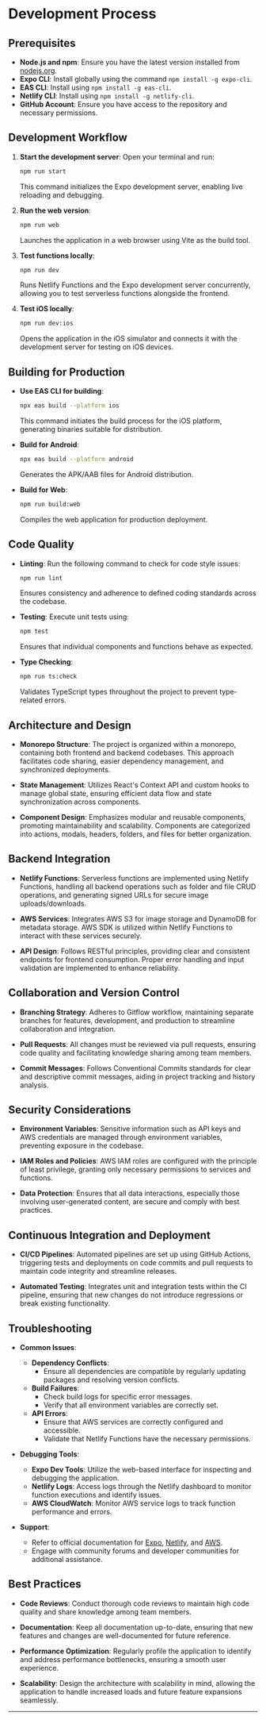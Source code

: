 # Development Process

## Prerequisites
- **Node.js and npm**: Ensure you have the latest version installed from [nodejs.org](https://nodejs.org/).
- **Expo CLI**: Install globally using the command `npm install -g expo-cli`.
- **EAS CLI**: Install using `npm install -g eas-cli`.
- **Netlify CLI**: Install using `npm install -g netlify-cli`.
- **GitHub Account**: Ensure you have access to the repository and necessary permissions.

## Development Workflow
1. **Start the development server**:
   Open your terminal and run:
   ```bash
   npm run start
   ```
   This command initializes the Expo development server, enabling live reloading and debugging.

2. **Run the web version**:
   ```bash
   npm run web
   ```
   Launches the application in a web browser using Vite as the build tool.

3. **Test functions locally**:
   ```bash
   npm run dev
   ```
   Runs Netlify Functions and the Expo development server concurrently, allowing you to test serverless functions alongside the frontend.

4. **Test iOS locally**:
   ```bash
   npm run dev:ios
   ```
   Opens the application in the iOS simulator and connects it with the development server for testing on iOS devices.

## Building for Production
- **Use EAS CLI for building**:
  ```bash
  npx eas build --platform ios
  ```
  This command initiates the build process for the iOS platform, generating binaries suitable for distribution.

- **Build for Android**:
  ```bash
  npx eas build --platform android
  ```
  Generates the APK/AAB files for Android distribution.

- **Build for Web**:
  ```bash
  npm run build:web
  ```
  Compiles the web application for production deployment.

## Code Quality
- **Linting**:
  Run the following command to check for code style issues:
  ```bash
  npm run lint
  ```
  Ensures consistency and adherence to defined coding standards across the codebase.

- **Testing**:
  Execute unit tests using:
  ```bash
  npm test
  ```
  Ensures that individual components and functions behave as expected.

- **Type Checking**:
  ```bash
  npm run ts:check
  ```
  Validates TypeScript types throughout the project to prevent type-related errors.

## Architecture and Design
- **Monorepo Structure**:
  The project is organized within a monorepo, containing both frontend and backend codebases. This approach facilitates code sharing, easier dependency management, and synchronized deployments.

- **State Management**:
  Utilizes React's Context API and custom hooks to manage global state, ensuring efficient data flow and state synchronization across components.

- **Component Design**:
  Emphasizes modular and reusable components, promoting maintainability and scalability. Components are categorized into actions, modals, headers, folders, and files for better organization.

## Backend Integration
- **Netlify Functions**:
  Serverless functions are implemented using Netlify Functions, handling all backend operations such as folder and file CRUD operations, and generating signed URLs for secure image uploads/downloads.

- **AWS Services**:
  Integrates AWS S3 for image storage and DynamoDB for metadata storage. AWS SDK is utilized within Netlify Functions to interact with these services securely.

- **API Design**:
  Follows RESTful principles, providing clear and consistent endpoints for frontend consumption. Proper error handling and input validation are implemented to enhance reliability.

## Collaboration and Version Control
- **Branching Strategy**:
  Adheres to Gitflow workflow, maintaining separate branches for features, development, and production to streamline collaboration and integration.

- **Pull Requests**:
  All changes must be reviewed via pull requests, ensuring code quality and facilitating knowledge sharing among team members.

- **Commit Messages**:
  Follows Conventional Commits standards for clear and descriptive commit messages, aiding in project tracking and history analysis.

## Security Considerations
- **Environment Variables**:
  Sensitive information such as API keys and AWS credentials are managed through environment variables, preventing exposure in the codebase.

- **IAM Roles and Policies**:
  AWS IAM roles are configured with the principle of least privilege, granting only necessary permissions to services and functions.

- **Data Protection**:
  Ensures that all data interactions, especially those involving user-generated content, are secure and comply with best practices.

## Continuous Integration and Deployment
- **CI/CD Pipelines**:
  Automated pipelines are set up using GitHub Actions, triggering tests and deployments on code commits and pull requests to maintain code integrity and streamline releases.

- **Automated Testing**:
  Integrates unit and integration tests within the CI pipeline, ensuring that new changes do not introduce regressions or break existing functionality.

## Troubleshooting
- **Common Issues**:
  - **Dependency Conflicts**:
    - Ensure all dependencies are compatible by regularly updating packages and resolving version conflicts.
  - **Build Failures**:
    - Check build logs for specific error messages.
    - Verify that all environment variables are correctly set.
  - **API Errors**:
    - Ensure that AWS services are correctly configured and accessible.
    - Validate that Netlify Functions have the necessary permissions.

- **Debugging Tools**:
  - **Expo Dev Tools**: Utilize the web-based interface for inspecting and debugging the application.
  - **Netlify Logs**: Access logs through the Netlify dashboard to monitor function executions and identify issues.
  - **AWS CloudWatch**: Monitor AWS service logs to track function performance and errors.

- **Support**:
  - Refer to official documentation for [Expo](https://docs.expo.dev/), [Netlify](https://docs.netlify.com/), and [AWS](https://docs.aws.amazon.com/).
  - Engage with community forums and developer communities for additional assistance.

## Best Practices
- **Code Reviews**:
  Conduct thorough code reviews to maintain high code quality and share knowledge among team members.

- **Documentation**:
  Keep all documentation up-to-date, ensuring that new features and changes are well-documented for future reference.

- **Performance Optimization**:
  Regularly profile the application to identify and address performance bottlenecks, ensuring a smooth user experience.

- **Scalability**:
  Design the architecture with scalability in mind, allowing the application to handle increased loads and future feature expansions seamlessly.

---
